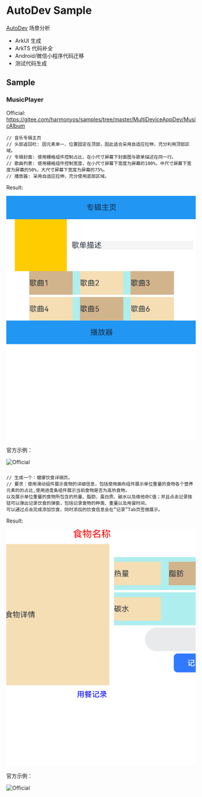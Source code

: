 # AutoDev Sample

[AutoDev](https://github.com/unit-mesh/auto-dev) 场景分析

- ArkUI 生成
- ArkTS 代码补全
- Android/微信小程序代码迁移
- 测试代码生成

## Sample

### MusicPlayer

Official: https://gitee.com/harmonyos/samples/tree/master/MultiDeviceAppDev/MusicAlbum

```ArkTS
// 音乐专辑主页
// 头部返回栏: 因元素单一、位置固定在顶部，因此适合采用自适应拉伸，充分利用顶部区域。
// 专辑封面: 使用栅格组件控制占比，在小尺寸屏幕下封面图与歌单描述在同一行。
// 歌曲列表: 使用栅格组件控制宽度，在小尺寸屏幕下宽度为屏幕的100%，中尺寸屏幕下宽度为屏幕的50%，大尺寸屏幕下宽度为屏幕的75%。
// 播放器: 采用自适应拉伸，充分使用底部区域。
```

Result:

![MusicPlayer](screenshots/music-player.png)

官方示例：

![Official](https://gitee.com/harmonyos/samples/raw/master/MultiDeviceAppDev/MusicAlbum/screenshots/device/img3.png)

### 

```ArkTS
// 生成一个：健康饮食详细页。
// 要求：使用滑动组件展示食物的详细信息，包括使用画布组件展示单位重量的食物各个营养元素的的占比,使用进度条组件展示当前食物是否为高热食物，
以及展示单位重量的食物所包含的热量、脂肪、蛋白质、碳水以及维他命C值；并且点击记录按钮可以弹出记录饮食的弹窗，包括记录食物的种类、重量以及用餐时间，
可以通过点击完成添加饮食，同时添加的饮食信息会在“记录”Tab页签做展示。
```

Result:

![Food Detail](screenshots/food.png)

官方示例：

![Official](https://gitee.com/harmonyos/samples/raw/master/ETSUI/HealthyDiet/screenshots/device/foodDetail.png)